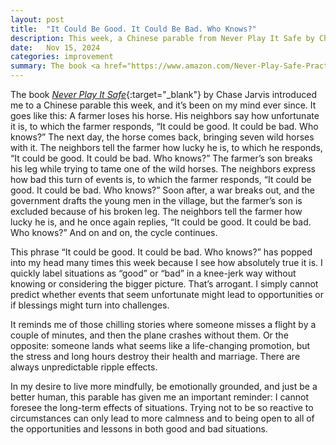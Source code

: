 ```yaml
---
layout: post
title:  "It Could Be Good. It Could Be Bad. Who Knows?"
description: This week, a Chinese parable from Never Play It Safe by Chase Jarvis made me rethink how I label life’s events as ‘good’ or ‘bad.’ Embracing uncertainty can lead to more mindfulness and growth.
date:   Nov 15, 2024
categories: improvement
summary: The book <a href="https://www.amazon.com/Never-Play-Safe-Practical-Creativity/dp/0062879995/ref=sr_1_1" target="_blank"><i>Never Play It Safe</i></a> by Chase Jarvis introduced me to a Chinese parable this week, and it’s been on my mind ever since. It goes like this. A farmer loses his horse. His neighbors say how unfortunate it is, to which the farmer responds, “It could be good. It could be bad. Who knows?”...
---
```


The book [_Never Play It Safe_](https://www.amazon.com/Never-Play-Safe-Practical-Creativity/dp/0062879995/ref=sr_1_1){:target="_blank"} by Chase Jarvis introduced me to a Chinese parable this week, and it’s been on my mind ever since.  It goes like this: A farmer loses his horse. His neighbors say how unfortunate it is, to which the farmer responds, “It could be good. It could be bad. Who knows?” The next day, the horse comes back, bringing seven wild horses with it. The neighbors tell the farmer how lucky he is, to which he responds, “It could be good. It could be bad. Who knows?” The farmer’s son breaks his leg while trying to tame one of the wild horses. The neighbors express how bad this turn of events is, to which the farmer responds, “It could be good. It could be bad. Who knows?” Soon after, a war breaks out, and the government drafts the young men in the village, but the farmer’s son is excluded because of his broken leg. The neighbors tell the farmer how lucky he is, and he once again replies, “It could be good. It could be bad. Who knows?” And on and on, the cycle continues.

This phrase “It could be good. It could be bad. Who knows?” has popped into my head many times this week because I see how absolutely true it is. I quickly label situations as  “good” or “bad” in a knee-jerk way without knowing or considering the bigger picture. That’s arrogant. I simply cannot predict whether events that seem unfortunate might lead to opportunities or if blessings might turn into challenges.

It reminds me of those chilling stories where someone misses a flight by a couple of minutes, and then the plane crashes without them. Or the opposite: someone lands what seems like a life-changing promotion, but the stress and long hours destroy their health and marriage. There are always unpredictable ripple effects.

In my desire to live more mindfully, be emotionally grounded, and just be a better human, this parable has given me an important reminder: I cannot foresee the long-term effects of situations. Trying not to be so reactive to circumstances can only lead to more calmness and to being open to all of the opportunities and lessons in both good and bad situations.
